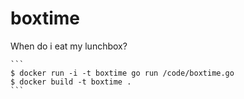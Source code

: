 # boxtime
When do i eat my lunchbox?

    ```
    $ docker run -i -t boxtime go run /code/boxtime.go
    $ docker build -t boxtime .
    ```
